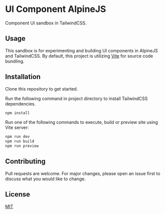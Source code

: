 # UI Component AlpineJS
Component UI sandbox in TailwindCSS.

## Usage
This sandbox is for experimenting and building UI components in AlpineJS and TailwindCSS. By default, this project is utilizing [Vite](https://vitejs.dev/) for source code bundling.

## Installation
Clone this repository to get started.

Run the following command in project directory to install TailwindCSS dependencies.
```bash
npm install
```

Run one of the following commands to execute, build or preview site using Vite server:
```bash
npm run dev
npm run build
npm run preview
```

## Contributing
Pull requests are welcome. For major changes, please open an issue first to discuss what you would like to change.

## License
[MIT](https://github.com/mkfizi/ui-component-alpinejs/blob/main/LICENSE)

